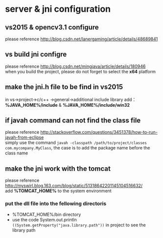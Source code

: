 # server & jni configuration

## vs2015 & opencv3.1 configure
please reference http://blog.csdn.net/lanergaming/article/details/48689841

## vs build jni configre
please reference http://blog.csdn.net/mingjava/article/details/180946  
when you build the project, please do not forget to select the **x64** platform

## make the jni.h file to be find in vs2015
in vs->project->c/c++ ->general->additional include library add：  
**%JAVA_HOME%/include** & **%JAVA_HOME%/include/win32**

## if javah command can not find the class file
please reference  http://stackoverflow.com/questions/3451378/how-to-run-javah-from-eclipse  
simply use the command `javah -classpath /path/to/project/classes com.mycompany.MyClass`, the case is to add the package name before the class name


## make the jni work with the tomcat
please reference http://myswirl.blog.163.com/blog/static/51318642201145104516632/  
add **%TOMCAT_HOME%** to the system environment
### put the dll file into the fellowing directoris
- %TOMCAT_HOME%/bin directory
- use the code System.out.println `((System.getProperty("java.library.path"))` in project to see the library path
